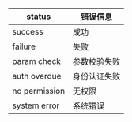 | status        | 错误信息     |
| ------------- | ------------ |
| success       | 成功         |
| failure       | 失败         |
| param check   | 参数校验失败 |
| auth overdue  | 身份认证失败 |
| no permission | 无权限       |
| system error  | 系统错误     |
